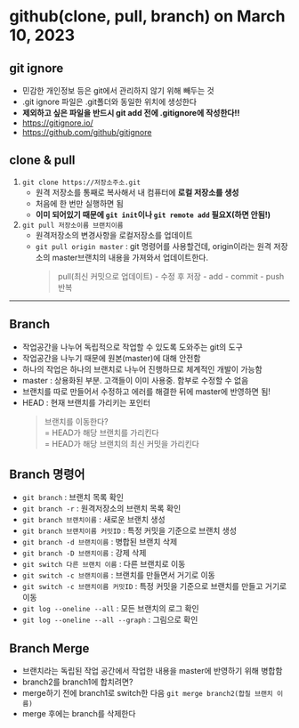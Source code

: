 # **github(clone, pull, branch) on March 10, 2023**

## git ignore
- 민감한 개인정보 등은 git에서 관리하지 않기 위해 빼두는 것
- .git ignore 파일은 .git폴더와 동일한 위치에 생성한다
- **제외하고 싶은 파일을 반드시 git add 전에 .gitignore에 작성한다!!**
- https://gitignore.io/
- https://github.com/github/gitignore
  
## clone & pull
1. `git clone https://저장소주소.git`
    - 원격 저장소를 통째로 복사해서 내 컴퓨터에 **로컬 저장소를 생성**
    - 처음에 한 번만 실행하면 됨
    - **이미 되어있기 때문에 `git init`이나 `git remote add` 필요X(하면 안됨!)**
2. `git pull 저장소이름 브랜치이름`
    - 원격저장소의 변경사항을 로컬저장소를 업데이트
    - `git pull origin master` : git 명령어를 사용할건데, origin이라는 원격 저장소의 master브랜치의 내용을 가져와서 업데이트한다.
        >pull(최신 커밋으로 업데이트) - 수정 후 저장 - add - commit - push 반복
---
## Branch
- 작업공간을 나누어 독립적으로 작업할 수 있도록 도와주는 git의 도구
- 작업공간을 나누기 때문에 원본(master)에 대해 안전함
- 하나의 작업은 하나의 브랜치로 나누어 진행하므로 체계적인 개발이 가능함
- master : 상용화된 부분. 고객들이 이미 사용중. 함부로 수정할 수 없음
- 브랜치를 따로 만들어서 수정하고 에러를 해결한 뒤에 master에 반영하면 됨!
- HEAD : 현재 브랜치를 가리키는 포인터
    > 브랜치를 이동한다?</br>
    = HEAD가 해당 브랜치를 가리킨다 </br>
    = HEAD가 해당 브랜치의 최신 커밋을 가리킨다

## Branch 명령어
- `git branch` : 브랜치 목록 확인
- `git branch -r` : 원격저장소의 브랜치 목록 확인
- `git branch 브랜치이름` : 새로운 브랜치 생성
- `git branch 브랜치이름 커밋ID` : 특정 커밋을 기준으로 브랜치 생성
- `git branch -d 브랜치이름` : 병합된 브랜치 삭제
- `git branch -D 브랜치이름` : 강제 삭제
- `git switch 다른 브랜치 이름` : 다른 브랜치로 이동
- `git switch -c 브랜치이름` : 브랜치를 만들면서 거기로 이동
- `git switch -c 브랜치이름 커밋ID` : 특정 커밋을 기준으로 브랜치를 만들고 거기로 이동
- `git log --oneline --all` : 모든 브랜치의 로그 확인
- `git log --oneline --all --graph` : 그림으로 확인

## Branch Merge
- 브랜치라는 독립된 작업 공간에서 작업한 내용을 master에 반영하기 위해 병합함
- branch2를 branch1에 합치려면?
- merge하기 전에 branch1로 switch한 다음 `git merge branch2(합칠 브랜치 이름)`
- merge 후에는 branch를 삭제한다